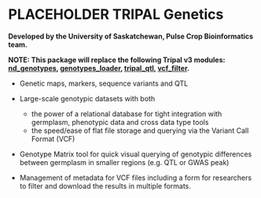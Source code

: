 # PLACEHOLDER TRIPAL Genetics

**Developed by the University of Saskatchewan, Pulse Crop Bioinformatics team.**

**NOTE: This package will replace the following Tripal v3 modules: [nd_genotypes](https://github.com/UofS-Pulse-Binfo/nd_genotypes), [genotypes_loader](https://github.com/UofS-Pulse-Binfo/genotypes_loader), [tripal_qtl](https://github.com/UofS-Pulse-Binfo/tripal_qtl), [vcf_filter](https://github.com/UofS-Pulse-Binfo/vcf_filter).**

- Genetic maps, markers, sequence variants and QTL
- Large-scale genotypic datasets with both 

    - the power of a relational database for tight integration with germplasm, phenotypic data and cross data type tools
    - the speed/ease of flat file storage and querying via the Variant Call Format (VCF)
 
- Genotype Matrix tool for quick visual querying of genotypic differences between germplasm in smaller regions (e.g. QTL or GWAS peak)
- Management of metadata for VCF files including a form for researchers to filter and download the results in multiple formats.
